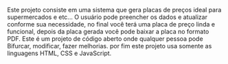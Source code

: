 Este projeto consiste em uma sistema que gera placas de preços ideal para supermercados e etc...
O usuário pode preencher os dados e atualizar conforme sua necessidade, no final você terá uma placa de preço linda e funcional, depois da placa gerada você pode baixar a placa no formato PDF.
Este é um projeto de código aberto onde qualquer pessoa pode Bifurcar, modificar,  fazer melhorias.
por fim este projeto usa somente as linguagens HTML, CSS e JavaScript.
